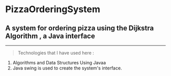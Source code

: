 # PizzaOrderingSystem
## A system for ordering pizza using the Dijkstra Algorithm , a Java interface
---
>Technologies that I have used here :

<ol>
  <li>Algorithms and Data Structures Using Javaa</li>
  <li>Java swing is used to create the system's interface. </li>
</ol>
